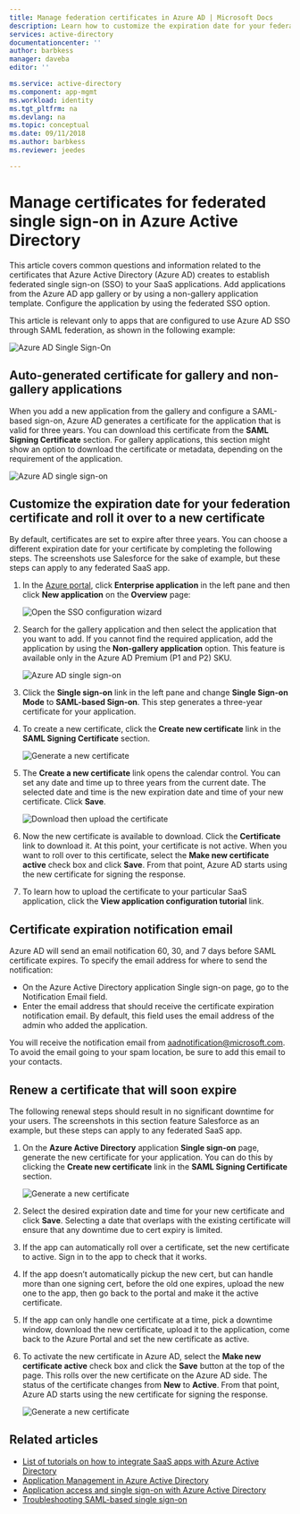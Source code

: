 ```yaml
---
title: Manage federation certificates in Azure AD | Microsoft Docs
description: Learn how to customize the expiration date for your federation certificates, and how to renew certificates that will soon expire.
services: active-directory
documentationcenter: ''
author: barbkess
manager: daveba
editor: ''

ms.service: active-directory
ms.component: app-mgmt
ms.workload: identity
ms.tgt_pltfrm: na
ms.devlang: na
ms.topic: conceptual
ms.date: 09/11/2018
ms.author: barbkess
ms.reviewer: jeedes

---
```

# Manage certificates for federated single sign-on in Azure Active Directory
This article covers common questions and information related to the certificates that Azure Active Directory (Azure AD) creates to establish federated single sign-on (SSO) to your SaaS applications. Add applications from the Azure AD app gallery or by using a non-gallery application template. Configure the application by using the federated SSO option.

This article is relevant only to apps that are configured to use Azure AD SSO through SAML federation, as shown in the following example:

![Azure AD Single Sign-On](./media/manage-certificates-for-federated-single-sign-on/saml_sso.PNG)

## Auto-generated certificate for gallery and non-gallery applications
When you add a new application from the gallery and configure a SAML-based sign-on, Azure AD generates a certificate for the application that is valid for three years. You can download this certificate from the **SAML Signing Certificate** section. For gallery applications, this section might show an option to download the certificate or metadata, depending on the requirement of the application.

![Azure AD single sign-on](./media/manage-certificates-for-federated-single-sign-on/saml_certificate_download.png)

## Customize the expiration date for your federation certificate and roll it over to a new certificate
By default, certificates are set to expire after three years. You can choose a different expiration date for your certificate by completing the following steps.
The screenshots use Salesforce for the sake of example, but these steps can apply to any federated SaaS app.

1. In the [Azure portal](https://aad.portal.azure.com), click **Enterprise application** in the left pane and then click **New application** on the **Overview** page:

   ![Open the SSO configuration wizard](./media/manage-certificates-for-federated-single-sign-on/enterprise_application_new_application.png)

2. Search for the gallery application and then select the application that you want to add. If you cannot find the required application, add the application by using the **Non-gallery application** option. This feature is available only in the Azure AD Premium (P1 and P2) SKU.

    ![Azure AD single sign-on](./media/manage-certificates-for-federated-single-sign-on/add_gallery_application.png)

3. Click the **Single sign-on** link in the left pane and change **Single Sign-on Mode** to **SAML-based Sign-on**. This step generates a three-year certificate for your application.

4. To create a new certificate, click the **Create new certificate** link in the **SAML Signing Certificate** section.

    ![Generate a new certificate](./media/manage-certificates-for-federated-single-sign-on/create_new_certficate.png)

5. The **Create a new certificate** link opens the calendar control. You can set any date and time up to three years from the current date. The selected date and time is the new expiration date and time of your new certificate. Click **Save**.

    ![Download then upload the certificate](./media/manage-certificates-for-federated-single-sign-on/certifcate_date_selection.PNG)

6. Now the new certificate is available to download. Click the **Certificate** link to download it. At this point, your certificate is not active. When you want to roll over to this certificate, select the **Make new certificate active** check box and click **Save**. From that point, Azure AD starts using the new certificate for signing the response.

7.	To learn how to upload the certificate to your particular SaaS application, click the **View application configuration tutorial** link.

## Certificate expiration notification email

Azure AD will send an email notification 60, 30, and 7 days before SAML certificate expires. To specify the email address for where to send the notification:

- On the Azure Active Directory application Single sign-on page, go to the Notification Email field.
- Enter the email address that should receive the certificate expiration notification email. By default, this field uses the email address of the admin who added the application.

You will receive the notification email from aadnotification@microsoft.com. To avoid the email going to your spam location, be sure to add this email to your contacts. 

## Renew a certificate that will soon expire
The following renewal steps should result in no significant downtime for your users. The screenshots in this section feature Salesforce as an example, but these steps can apply to any federated SaaS app.

1. On the **Azure Active Directory** application **Single sign-on** page, generate the new certificate for your application. You can do this by clicking the **Create new certificate** link in the **SAML Signing Certificate** section.

    ![Generate a new certificate](./media/manage-certificates-for-federated-single-sign-on/create_new_certficate.png)

2. Select the desired expiration date and time for your new certificate and click **Save**. Selecting a date that overlaps with the existing certificate will ensure that any downtime due to cert expiry is limited. 

3. If the app can automatically roll over a certificate, set the new certificate to active.  Sign in to the app to check that it works.

4. If the app doesn’t automatically pickup the new cert, but can handle more than one signing cert, before the old one expires, upload the new one to the app, then go back to the portal and make it the active certificate. 

5. If the app can only handle one certificate at a time, pick a downtime window, download the new certificate, upload it to the application, come back to the Azure Portal and set the new certificate as active. 
   
6. To activate the new certificate in Azure AD, select the **Make new certificate active** check box and click the **Save** button at the top of the page. This rolls over the new certificate on the Azure AD side. The status of the certificate changes from **New** to **Active**. From that point, Azure AD starts using the new certificate for signing the response. 
   
    ![Generate a new certificate](./media/manage-certificates-for-federated-single-sign-on/new_certificate_download.png)

## Related articles
* [List of tutorials on how to integrate SaaS apps with Azure Active Directory](../saas-apps/tutorial-list.md)
* [Application Management in Azure Active Directory](what-is-application-management.md)
* [Application access and single sign-on with Azure Active Directory](what-is-single-sign-on.md)
* [Troubleshooting SAML-based single sign-on](../develop/howto-v1-debug-saml-sso-issues.md)
